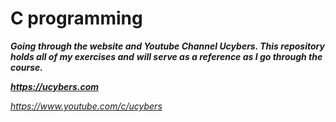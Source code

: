 # **C programming**
***Going through the website and Youtube Channel __Ucybers__. This repository holds all of my exercises and***
***will serve as a reference as I go through the course.***

***https://ucybers.com***

   _https://www.youtube.com/c/ucybers_
